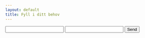 ```yaml
---
layout: default
title: Fyll i ditt behov
---
```

<form action="https://formspree.io/anders.dalen@ri.se" method="POST">
  <input type="text" name="name">
  <input type="email" name="_replyto">
  <input type="submit" value="Send">
</form>
